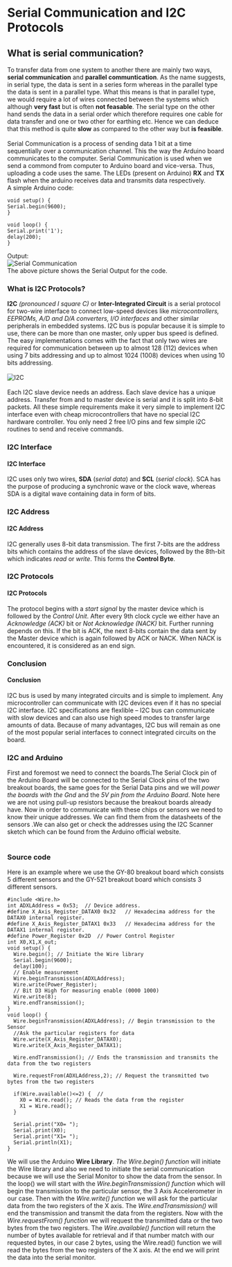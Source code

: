 # Serial Communication and I2C Protocols
## What is serial communication?
To transfer data from one system to another there are mainly two ways, **serial communication** and **parallel communtication**. As the name suggests, in serial type, the data is sent in a series form whereas in the parallel type the data is sent in a parallel type. What this means is that in parallel type, we would require a lot of wires connected between the systems which although **very fast** but is often **not feasable**. The serial type on the other hand sends the data in a serial order which therefore requires one cable for data transfer and one or two other for earthing etc. Hence we can deduce that this method is quite **slow** as compared to the other way but **is feasible**.<br><br>
Serial Communication is a process of sending data 1 bit at a time sequentially over a communication channel. This the way the Arduino board communicates to the computer. Serial Communication is used when we send a commond from computer to Arduino board and vice-versa. Thus, uploading a code uses the same. The LEDs (present on Arduino) **RX** and **TX** flash when the arduino receives data and transmits data respectively.<br>
A simple Arduino code:
~~~
void setup() {
Serial.begin(9600);
}

void loop() {
Serial.print('1');
delay(200);
}
~~~
Output:<br>
![Serial Communication](https://cdn.instructables.com/FOO/XDSD/J7JMSYT1/FOOXDSDJ7JMSYT1.LARGE.jpg?auto=webp&frame=1&fit=bounds)<br>
The above picture shows the Serial Output for the code.

### What is I2C Protocols?
**I2C** _(pronounced I square C)_ or **Inter-Integrated Circuit** is a serial protocol for two-wire interface to connect low-speed devices like *microcontrollers, EEPROMs, A/D and D/A converters, I/O interfaces* and other similar peripherals in embedded systems. I2C bus is popular because it is simple to use, there can be more than one master, only upper bus speed is defined. The easy implementations comes with the fact that only two wires are required for communication between up to almost 128 (112) devices when using 7 bits addressing and up to almost 1024 (1008) devices when using 10 bits addressing. <br><br>
![I2C](http://quanser-update.azurewebsites.net/quarc/documentation/i2c_protocol_diagram.gif)<br><br>
Each I2C slave device needs an address. Each slave device has a unique address. Transfer from and to master device is serial and it is split into 8-bit packets. All these simple requirements make it very simple to implement I2C interface even with cheap microcontrollers that have no special I2C hardware controller. You only need 2 free I/O pins and few simple i2C routines to send and receive commands.
### I2C Interface
#### I2C Interface
I2C uses only two wires, **SDA** (*serial data*) and **SCL** (*serial clock*). SCA has the purpose of producing a synchronic wave or the clock wave, whereas SDA is a digital wave containing data in form of bits.
### I2C Address
#### I2C Address
I2C generally uses 8-bit data transmission. The first 7-bits are the address bits which contains the address of the slave devices, followed by the 8th-bit which indicates *read* or *write*. This forms the **Control Byte**.
### I2C Protocols
#### I2C Protocols
The protocol begins with a *start signal* by the master device which is followed by the *Control Unit*. After every 9th clock cycle we either have an *Acknowledge (ACK)* bit or *Not Acknowledge (NACK)* bit. Further running depends on this. If the bit is ACK, the next 8-bits contain the data sent by the Master device which is again followed by ACK or NACK. When NACK is encountered, it is considered as an end sign.
### Conclusion
#### Conclusion
I2C bus is used by many integrated circuits and is simple to implement. Any microcontroller can communicate with I2C devices even if it has no special I2C interface. I2C specifications are flexlible – I2C bus can communicate with slow devices and can also use high speed modes to transfer large amounts of data. Because of many advantages, I2C bus will remain as one of the most popular serial interfaces to connect integrated circuits on the board.
### I2C and Arduino
First and foremost we need to connect the boards.The Serial Clock pin of the Arduino Board will be connected to the Serial Clock pins of the two breakout boards, the same goes for the Serial Data pins and we will *power the boards with the Gnd* and the *5V pin from the Arduino Board*. Note here we are not using pull-up resistors because the breakout boards already have. Now in order to communicate with these chips or sensors we need to know their unique addresses. We can find them from the datasheets of the sensors .We can also get or check the addresses using the I2C Scanner sketch which can be found from the Arduino official website.<br><br>
### Source code
Here is an example where we use the GY-80 breakout board which consists 5 different sensors and the GY-521 breakout board which consists 3 different sensors.
~~~
#include <Wire.h>
int ADXLAddress = 0x53;  // Device address.
#define X_Axis_Register_DATAX0 0x32   // Hexadecima address for the DATAX0 internal register.
#define X_Axis_Register_DATAX1 0x33   // Hexadecima address for the DATAX1 internal register.
#define Power_Register 0x2D  // Power Control Register
int X0,X1,X_out;
void setup() {
  Wire.begin(); // Initiate the Wire library
  Serial.begin(9600);
  delay(100);
  // Enable measurement
  Wire.beginTransmission(ADXLAddress);
  Wire.write(Power_Register);
  // Bit D3 High for measuring enable (0000 1000)
  Wire.write(8);  
  Wire.endTransmission();
}
void loop() {
  Wire.beginTransmission(ADXLAddress); // Begin transmission to the Sensor 
  //Ask the particular registers for data
  Wire.write(X_Axis_Register_DATAX0);
  Wire.write(X_Axis_Register_DATAX1);
  
  Wire.endTransmission(); // Ends the transmission and transmits the data from the two registers
  
  Wire.requestFrom(ADXLAddress,2); // Request the transmitted two bytes from the two registers
  
  if(Wire.available()<=2) {  // 
    X0 = Wire.read(); // Reads the data from the register
    X1 = Wire.read();   
  }
  
  Serial.print("X0= ");
  Serial.print(X0);
  Serial.print("X1= ");
  Serial.println(X1);
}
~~~
We will use the Arduino **Wire Library**. *The Wire.begin() function* will initiate the Wire library and also we need to initiate the serial communication because we will use the Serial Monitor to show the data from the sensor.
In the loop() we will start with the *Wire.beginTransmission() function* which will begin the transmission to the particular sensor, the 3 Axis Accelerometer in our case. Then with the *Wire.write() function* we will ask for the particular data from the two registers of the X axis. The *Wire.endTransmission()* will end the transmission and transmit the data from the registers. Now with the *Wire.requestFrom() function* we will request the transmitted data or the two bytes from the two registers. The *Wire.available() function* will return the number of bytes available for retrieval and if that number match with our requested bytes, in our case 2 bytes, using the Wire.read() function we will read the bytes from the two registers of the X axis. At the end we will print the data into the serial monitor.
